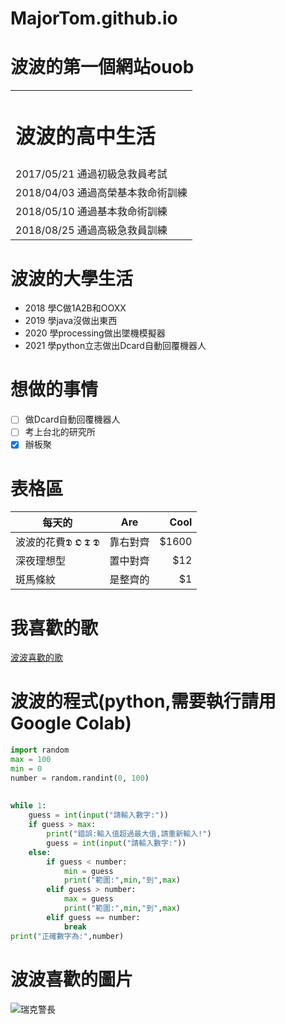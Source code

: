# MajorTom.github.io

# 波波的第一個網站ouob


<table>
    <tr>
        <td><h1>波波的高中生活</h1></td>
    </tr>
    <tr>
        <td>2017/05/21 通過初級急救員考試</td>
    </tr>
    <tr>
        <td>2018/04/03 通過高榮基本救命術訓練</td>
    </tr>
    <tr>
        <td>2018/05/10 通過基本救命術訓練</td>
    </tr>
     <tr>
        <td>2018/08/25 通過高級急救員訓練</td>
    </tr>
</table>

波波的大學生活
=========
* 2018 學C做1A2B和OOXX
* 2019 學java沒做出東西
* 2020 學processing做出墜機模擬器
* 2021 學python立志做出Dcard自動回覆機器人

想做的事情
=========
- [ ] 做Dcard自動回覆機器人
- [ ] 考上台北的研究所
- [x] 辦板聚

表格區
=====
| 每天的              | Are           | Cool  |
| ------------------ |:-------------:| -----:|
| 波波的花費𝕯 𝕺 𝕿 𝕯 | 靠右對齊      | $1600 |
| 深夜理想型          | 置中對齊      |   $12 |
| 斑馬條紋            | 是整齊的      |    $1 |

我喜歡的歌
=========
[波波喜歡的歌](https://www.youtube.com/watch?v=hPc7m1ffj3s)

波波的程式(python,需要執行請用Google Colab)
=========
```python
import random
max = 100
min = 0
number = random.randint(0, 100)
 
 
while 1:
    guess = int(input("請輸入數字:"))
    if guess > max:
        print("錯誤:輸入值超過最大值,請重新輸入!")
        guess = int(input("請輸入數字:"))
    else:
        if guess < number:
            min = guess
            print("範圍:",min,"到",max)
        elif guess > number:
            max = guess
            print("範圍:",min,"到",max)
        elif guess == number:
            break
print("正確數字為:",number)
```

# 波波喜歡的圖片
![瑞克警長](https://i.pinimg.com/originals/5a/bf/1d/5abf1d5725f05fdfa493d6afd2584343.jpg)
